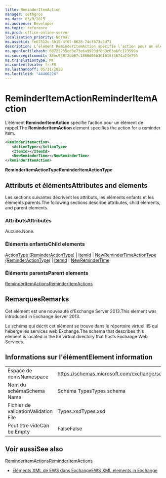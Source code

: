 ```yaml
---
title: ReminderItemAction
manager: sethgros
ms.date: 03/9/2015
ms.audience: Developer
ms.topic: reference
ms.prod: office-online-server
localization_priority: Normal
ms.assetid: fe67512c-5b15-4f07-8628-74cf873c2d71
description: L’élément ReminderItemAction spécifie l’action pour un élément de rappel.
ms.openlocfilehash: 60722235ed3e73e6a9923df8d3c63a6fc123599a
ms.sourcegitcommit: 88ec988f2bb67c1866d06b361615f3674a24e795
ms.translationtype: MT
ms.contentlocale: fr-FR
ms.lasthandoff: 05/31/2020
ms.locfileid: "44466226"
---
```

# <a name="reminderitemaction"></a><span data-ttu-id="556f4-103">ReminderItemAction</span><span class="sxs-lookup"><span data-stu-id="556f4-103">ReminderItemAction</span></span>

<span data-ttu-id="556f4-104">L’élément **ReminderItemAction** spécifie l’action pour un élément de rappel.</span><span class="sxs-lookup"><span data-stu-id="556f4-104">The **ReminderItemAction** element specifies the action for a reminder item.</span></span> 
  
```XML
<ReminderItemAction>
   <ActionType></ActionType>
   <ItemId></ItemId>
   <NewReminderTime></NewReminderTime>
</ReminderItemAction>
```

 <span data-ttu-id="556f4-105">**ReminderItemActionType**</span><span class="sxs-lookup"><span data-stu-id="556f4-105">**ReminderItemActionType**</span></span>
## <a name="attributes-and-elements"></a><span data-ttu-id="556f4-106">Attributs et éléments</span><span class="sxs-lookup"><span data-stu-id="556f4-106">Attributes and elements</span></span>

<span data-ttu-id="556f4-107">Les sections suivantes décrivent les attributs, les éléments enfants et les éléments parents.</span><span class="sxs-lookup"><span data-stu-id="556f4-107">The following sections describe attributes, child elements, and parent elements.</span></span>
  
### <a name="attributes"></a><span data-ttu-id="556f4-108">Attributs</span><span class="sxs-lookup"><span data-stu-id="556f4-108">Attributes</span></span>

<span data-ttu-id="556f4-109">Aucune.</span><span class="sxs-lookup"><span data-stu-id="556f4-109">None.</span></span>
  
### <a name="child-elements"></a><span data-ttu-id="556f4-110">Éléments enfants</span><span class="sxs-lookup"><span data-stu-id="556f4-110">Child elements</span></span>

<span data-ttu-id="556f4-111">[ActionType (ReminderActionType)](actiontype-reminderactiontype.md)  |  [ItemId](itemid.md)  |  [NewReminderTime](newremindertime.md)</span><span class="sxs-lookup"><span data-stu-id="556f4-111">[ActionType (ReminderActionType)](actiontype-reminderactiontype.md) | [ItemId](itemid.md) | [NewReminderTime](newremindertime.md)</span></span>
  
### <a name="parent-elements"></a><span data-ttu-id="556f4-112">Éléments parents</span><span class="sxs-lookup"><span data-stu-id="556f4-112">Parent elements</span></span>

[<span data-ttu-id="556f4-113">ReminderItemActions</span><span class="sxs-lookup"><span data-stu-id="556f4-113">ReminderItemActions</span></span>](reminderitemactions.md)
  
## <a name="remarks"></a><span data-ttu-id="556f4-114">Remarques</span><span class="sxs-lookup"><span data-stu-id="556f4-114">Remarks</span></span>

<span data-ttu-id="556f4-115">Cet élément est une nouveauté d'Exchange Server 2013.</span><span class="sxs-lookup"><span data-stu-id="556f4-115">This element was introduced in Exchange Server 2013.</span></span>
  
<span data-ttu-id="556f4-116">Le schéma qui décrit cet élément se trouve dans le répertoire virtuel IIS qui héberge les services web Exchange.</span><span class="sxs-lookup"><span data-stu-id="556f4-116">The schema that describes this element is located in the IIS virtual directory that hosts Exchange Web Services.</span></span>
  
## <a name="element-information"></a><span data-ttu-id="556f4-117">Informations sur l'élément</span><span class="sxs-lookup"><span data-stu-id="556f4-117">Element information</span></span>

|||
|:-----|:-----|
|<span data-ttu-id="556f4-118">Espace de noms</span><span class="sxs-lookup"><span data-stu-id="556f4-118">Namespace</span></span>  <br/> |https://schemas.microsoft.com/exchange/services/2006/types  <br/> |
|<span data-ttu-id="556f4-119">Nom du schéma</span><span class="sxs-lookup"><span data-stu-id="556f4-119">Schema Name</span></span>  <br/> |<span data-ttu-id="556f4-120">Schéma Types</span><span class="sxs-lookup"><span data-stu-id="556f4-120">Types schema</span></span>  <br/> |
|<span data-ttu-id="556f4-121">Fichier de validation</span><span class="sxs-lookup"><span data-stu-id="556f4-121">Validation File</span></span>  <br/> |<span data-ttu-id="556f4-122">Types.xsd</span><span class="sxs-lookup"><span data-stu-id="556f4-122">Types.xsd</span></span>  <br/> |
|<span data-ttu-id="556f4-123">Peut être vide</span><span class="sxs-lookup"><span data-stu-id="556f4-123">Can be Empty</span></span>  <br/> |<span data-ttu-id="556f4-124">False</span><span class="sxs-lookup"><span data-stu-id="556f4-124">False</span></span>  <br/> |
   
## <a name="see-also"></a><span data-ttu-id="556f4-125">Voir aussi</span><span class="sxs-lookup"><span data-stu-id="556f4-125">See also</span></span>



[<span data-ttu-id="556f4-126">ReminderItemActions</span><span class="sxs-lookup"><span data-stu-id="556f4-126">ReminderItemActions</span></span>](reminderitemactions.md)


- [<span data-ttu-id="556f4-127">Éléments XML de EWS dans Exchange</span><span class="sxs-lookup"><span data-stu-id="556f4-127">EWS XML elements in Exchange</span></span>](ews-xml-elements-in-exchange.md)

